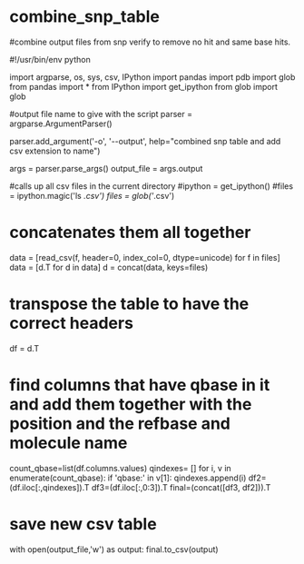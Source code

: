 combine_snp_table
=================

#combine output files from snp verify to remove no hit and same base hits.




#!/usr/bin/env python



import argparse, os, sys, csv, IPython
import pandas
import pdb
import glob
from pandas import *
from IPython import get_ipython
from glob import glob

#output file name to give with the script
parser = argparse.ArgumentParser()

parser.add_argument('-o', '--output', help="combined snp table and add csv extension to name")

args = parser.parse_args()
output_file = args.output


#calls up all csv files in the current directory
#ipython = get_ipython()
#files = ipython.magic('ls *.csv')
files = glob('*.csv')

# concatenates them all together
data = [read_csv(f, header=0, index_col=0, dtype=unicode) for f in files]
data = [d.T for d in data]
d = concat(data, keys=files)
# transpose the table to have the correct headers
df = d.T

# find columns that have qbase in it and add them together with the position and the refbase and molecule name
count_qbase=list(df.columns.values)
qindexes= []
for i, v in enumerate(count_qbase):
    if 'qbase:' in v[1]:
     qindexes.append(i)
df2=(df.iloc[:,qindexes]).T
df3=(df.iloc[:,0:3]).T
final=(concat([df3, df2])).T

# save new csv table

with open(output_file,'w') as output:
 final.to_csv(output)
